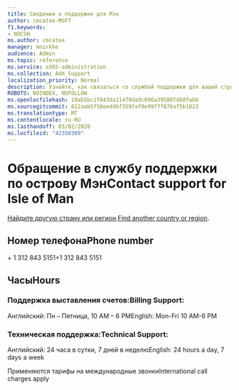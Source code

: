```yaml
---
title: Сведения о поддержке для Мэн
author: cmcatee-MSFT
f1.keywords:
- NOCSH
ms.author: cmcatee
manager: mnirkhe
audience: Admin
ms.topic: reference
ms.service: o365-administration
ms.collection: Adm_Support
localization_priority: Normal
description: Узнайте, как связаться со службой поддержки для вашей страны или региона.
ROBOTS: NOINDEX, NOFOLLOW
ms.openlocfilehash: 19ab5bc1f843da114f9da9c896a395807d60fabb
ms.sourcegitcommit: 812aab5f58eed4bf359faf0e99f7f876af5b1023
ms.translationtype: MT
ms.contentlocale: ru-RU
ms.lasthandoff: 03/02/2020
ms.locfileid: "42358309"
---
```

# <a name="contact-support-for-isle-of-man"></a><span data-ttu-id="b0db3-103">Обращение в службу поддержки по острову Мэн</span><span class="sxs-lookup"><span data-stu-id="b0db3-103">Contact support for Isle of Man</span></span>

<span data-ttu-id="b0db3-104">[Найдите другую страну или регион](../contact-support-for-business-products.md).</span><span class="sxs-lookup"><span data-stu-id="b0db3-104">[Find another country or region](../contact-support-for-business-products.md).</span></span>

## <a name="phone-number"></a><span data-ttu-id="b0db3-105">Номер телефона</span><span class="sxs-lookup"><span data-stu-id="b0db3-105">Phone number</span></span>
<span data-ttu-id="b0db3-106">+ 1 312 843 5151</span><span class="sxs-lookup"><span data-stu-id="b0db3-106">+1 312 843 5151</span></span>

## <a name="hours"></a><span data-ttu-id="b0db3-107">Часы</span><span class="sxs-lookup"><span data-stu-id="b0db3-107">Hours</span></span>
### <a name="billing-support"></a><span data-ttu-id="b0db3-108">Поддержка выставления счетов:</span><span class="sxs-lookup"><span data-stu-id="b0db3-108">Billing Support:</span></span>

<span data-ttu-id="b0db3-109">Английский: Пн – Пятница, 10 AM – 6 PM</span><span class="sxs-lookup"><span data-stu-id="b0db3-109">English: Mon-Fri 10 AM-6 PM</span></span>

### <a name="technical-support"></a><span data-ttu-id="b0db3-110">Техническая поддержка:</span><span class="sxs-lookup"><span data-stu-id="b0db3-110">Technical Support:</span></span>

<span data-ttu-id="b0db3-111">Английский: 24 часа в сутки, 7 дней в неделю</span><span class="sxs-lookup"><span data-stu-id="b0db3-111">English: 24 hours a day, 7 days a week</span></span>

<span data-ttu-id="b0db3-112">Применяются тарифы на международные звонки</span><span class="sxs-lookup"><span data-stu-id="b0db3-112">International call charges apply</span></span>
